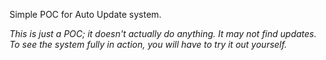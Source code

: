Simple POC for Auto Update system.

*This is just a POC; it doesn't actually do anything. It may not find updates. To see the system fully in action, you will have to try it out yourself.*
